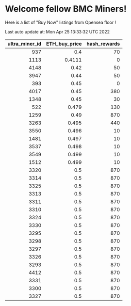 # Welcome fellow BMC Miners!
Here is a list of "Buy Now" listings from Opensea floor !


Last auto update at: Mon Apr 25 13:33:32 UTC 2022


|   ultra_miner_id |   ETH_buy_price |   hash_rewards |
|-----------------:|----------------:|---------------:|
|              937 |          0.4    |             70 |
|             1113 |          0.4111 |              0 |
|             4148 |          0.42   |             50 |
|             3947 |          0.44   |             50 |
|              393 |          0.45   |              0 |
|             4017 |          0.45   |            380 |
|             1348 |          0.45   |             30 |
|              522 |          0.479  |            130 |
|             1259 |          0.49   |            870 |
|             3263 |          0.495  |            440 |
|             3550 |          0.496  |             10 |
|             1481 |          0.497  |             10 |
|             3537 |          0.498  |             10 |
|             3549 |          0.499  |             10 |
|             1512 |          0.499  |             10 |
|             3320 |          0.5    |            870 |
|             3314 |          0.5    |            870 |
|             3325 |          0.5    |            870 |
|             3313 |          0.5    |            870 |
|             3311 |          0.5    |            870 |
|             3310 |          0.5    |            870 |
|             3324 |          0.5    |            870 |
|             3330 |          0.5    |            870 |
|             3295 |          0.5    |            870 |
|             3298 |          0.5    |            870 |
|             3297 |          0.5    |            870 |
|             3326 |          0.5    |            870 |
|             3293 |          0.5    |            870 |
|             4412 |          0.5    |            870 |
|             3331 |          0.5    |            870 |
|             3300 |          0.5    |            870 |
|             3327 |          0.5    |            870 |